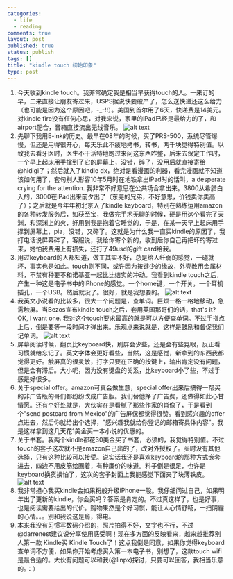 ```yaml
--- 
categories: 
  - life
  - reading
comments: true
layout: post
published: true
status: publish
tags: []
title: "kindle touch 初始印象"
type: post
---
```

<ol>
<li>今天收到kindle touch。我非常确定我是相当早获得touch的人。一来订的早，二来直接让朋友寄过来，USPS据说快要破产了，怎么送快递还这么给力（也可能是因为这个原因吧，-_-!!）。美国到首尔用了6天，快递费是14美元。对kindle fire没有任何心思，对我来说，家里的iPad已经是最给力的了，和airport配合，音箱直接流出无线音乐。
<img src="https://lh4.googleusercontent.com/-s5qPeTZVJWQ/TuITT8DJs4I/AAAAAAAAEuw/kL4N-gRuB0c/s720/IMG_4805.jpg" alt="alt text" title="Title">
</li>
<li>先聊下我用E-ink的历史。最早在08年的时候，买了PRS-500，系统尽管爆慢，但还是用得很开心，每天乐此不疲地拷书，转书，两千块觉得特别值。以致我去看牙医时，医生不干活特地跑过来问这东西咋整，后来去保定工作时，一个早上起床用手撑到了它的屏幕上，没错，碎了，没用后就直接寄给@hidigi了；然后就入了kindle dx，绝对是看漫画的利器，看完漫画就不知道该如何用了，套句别人形容10年5月时在地铁拿出iPad时的话叫，a desperate crying for the attention. 我非常不好意思在公共场合拿出来。3800从希腊白入的，3000在iPad出来前夕出了（东莞的兄弟，不好意思，价钱卖你卖高了）；之后就是今年年初北京入了kindle keyboard，特别在熟练运用amazon的各种转发服务后，如获至宝，我做完手术无聊的时候，硬是用这个看完了天渊，和深渊上的火，好用到我是抱着它睡觉的，于是，在某一天早上起床用手撑到屏幕上，pia，没错，又碎了。这就是为什么我一直买kindle的原因了，我打电话说屏幕碎了，客服说，我给你寄个新的，收到后你自己再把坏的寄过来，她怕我费用上有损失，还打了49usd的gift card给我。</li>
<li>用过keyboard的人都知道，做工其实不好，总是给人纤弱的感觉，一碰就坏，事实也是如此。touch则不同，或许因为按键少的缘故，外壳改用金属材料，不禁有种要不和诺基亚一起比比结实的冲动。我看到kindle touch之后，产生一种这是电子书中的iPhone的感觉。一个home键，一个开关，一个耳机插孔，一个USB。然后就没了。很好，就是我想要的。
<img src="https://lh6.googleusercontent.com/-e3zxprRLliU/TuITVarGp2I/AAAAAAAAEvA/vjssU8qgz34/s720/IMG_4814.jpg" alt="alt text" title="Title">
</li>
<li>我英文小说看的比较多，很大一个问题是，查单词。巨烦一格一格地移动，急需触屏。当Bezos宣布kindle touch之后，套用英国那哥们的话，that's it? OK, I want one. 我对这个touch要求最高的就是可以方便查单词。不过手指点上后，倒是要等一段时间才弹出来。乐观点来说就是，这样是鼓励和督促我们记单词。
<img src="https://lh4.googleusercontent.com/-zSwISpE9Xf8/TuITWoCufAI/AAAAAAAAEvU/P8Z3jPVPEcE/s720/IMG_4821.jpg" alt="alt text" title="Title">
</li>
<li>屏幕阅读时候，翻页比keyboard快，刷屏会少些，还是会有些晃眼，反正看习惯就给忘记了。英文字体会更好看些，当然，这是感觉，新拿到的东西我都觉得更好。触屏真的很灵敏，打字只要在正确的按键上，输出肯定没有问题，但是会有滞后。大小呢，因为没有键盘的关系，比keyboard小了些，不过手感是好很多。</li>
<li>关于special offer。amazon可真会做生意，special offer出来后搞得一帮买的非广告版的哥们都纷纷改成广告版。我们替他挣了广告费，还做得如此心甘情愿。还有个好处就是，大伙实在是看腻了那些作家的肖像了，于是看到个"send postcard from Mexico"的广告屏保都觉得很赞。看到感兴趣的offer点进去，然后你就给出个选择，"感兴趣我就给你登记的邮箱寄具体内容"。我是这样拿到这几天花1美金买一本小说的优惠的。</li>
<li>关于书套。我两个kindle都花30美金买了书套，必须的，我觉得特别值。不过touch的套子这次就不是amazon自己出的了，改对外授权了。买时没有其他选择，只有这种比较可以接受。说实话我还是喜欢keyboard的那种方式嵌套进去，四边不用皮筋给圈着，有种廉价的味道。料子倒是很足，也许是keyboard换货换怕了，这次的套子封面上我能感觉下面夹了块薄铁皮。
<img src="https://lh6.googleusercontent.com/-Iioe-1YNh_0/TuITVSJYReI/AAAAAAAAEvE/6VvPCxaSIa0/s720/IMG_4810.jpg" alt="alt text" title="Title">
</li>
<li>我非常担心我买kindle会如果粉般升级iPhone一般。我仔细问过自己，如果明年出了更新的kindle，你会买吗？答案是肯定的。不过真这样了，也是好事，也是阅读需要给出的代价。购物果然是个好习惯，能让人心情舒畅，一扫阴霾的心情。。。别和我说这是瘾，得电。</li>
<li>本来我没有习惯写数码介绍的，照片拍得不好，文字也不行，不过@darrenest建议说分享使用感受啊！现在多方面的反映看来，越来越推荐别人第一款 Kindle买 Kindle Touch了！这点我倒是同意，如果你觉得keyboard查单词不方便，如果你开始考虑买入第一本电子书，别想了，这款touch wifi是最合适的。大伙有问题可以和我(@linpx)探讨，只要可以回答，我相当乐意的。：）</li>
</ol>
